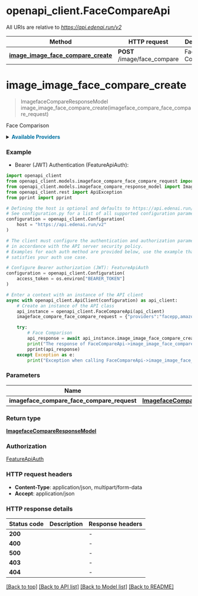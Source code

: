 # openapi_client.FaceCompareApi

All URIs are relative to *https://api.edenai.run/v2*

Method | HTTP request | Description
------------- | ------------- | -------------
[**image_image_face_compare_create**](FaceCompareApi.md#image_image_face_compare_create) | **POST** /image/face_compare | Face Comparison


# **image_image_face_compare_create**
> ImagefaceCompareResponseModel image_image_face_compare_create(imageface_compare_face_compare_request)

Face Comparison

<details><summary><strong style='color: #0072a3; cursor: pointer'>Available Providers</strong></summary>    |Provider|Version|Price|Billing unit| |----|-------|-----|------------| |**base64**|`latest`|0.25 (per 1 request)|1 request |**facepp**|`v3`|2.0 (per 1000 request)|1 request |**amazon**|`boto3 (v1.15.18)`|1.0 (per 1000 request)|1 request   </details>  

### Example

* Bearer (JWT) Authentication (FeatureApiAuth):

```python
import openapi_client
from openapi_client.models.imageface_compare_face_compare_request import ImagefaceCompareFaceCompareRequest
from openapi_client.models.imageface_compare_response_model import ImagefaceCompareResponseModel
from openapi_client.rest import ApiException
from pprint import pprint

# Defining the host is optional and defaults to https://api.edenai.run/v2
# See configuration.py for a list of all supported configuration parameters.
configuration = openapi_client.Configuration(
    host = "https://api.edenai.run/v2"
)

# The client must configure the authentication and authorization parameters
# in accordance with the API server security policy.
# Examples for each auth method are provided below, use the example that
# satisfies your auth use case.

# Configure Bearer authorization (JWT): FeatureApiAuth
configuration = openapi_client.Configuration(
    access_token = os.environ["BEARER_TOKEN"]
)

# Enter a context with an instance of the API client
async with openapi_client.ApiClient(configuration) as api_client:
    # Create an instance of the API class
    api_instance = openapi_client.FaceCompareApi(api_client)
    imageface_compare_face_compare_request = {"providers":"facepp,amazon,base64","file1_url":"http://edenai-resource-example.jpg","file2_url":"http://edenai-resource-example.jpg"} # ImagefaceCompareFaceCompareRequest | 

    try:
        # Face Comparison
        api_response = await api_instance.image_image_face_compare_create(imageface_compare_face_compare_request)
        print("The response of FaceCompareApi->image_image_face_compare_create:\n")
        pprint(api_response)
    except Exception as e:
        print("Exception when calling FaceCompareApi->image_image_face_compare_create: %s\n" % e)
```



### Parameters


Name | Type | Description  | Notes
------------- | ------------- | ------------- | -------------
 **imageface_compare_face_compare_request** | [**ImagefaceCompareFaceCompareRequest**](ImagefaceCompareFaceCompareRequest.md)|  | 

### Return type

[**ImagefaceCompareResponseModel**](ImagefaceCompareResponseModel.md)

### Authorization

[FeatureApiAuth](../README.md#FeatureApiAuth)

### HTTP request headers

 - **Content-Type**: application/json, multipart/form-data
 - **Accept**: application/json

### HTTP response details

| Status code | Description | Response headers |
|-------------|-------------|------------------|
**200** |  |  -  |
**400** |  |  -  |
**500** |  |  -  |
**403** |  |  -  |
**404** |  |  -  |

[[Back to top]](#) [[Back to API list]](../README.md#documentation-for-api-endpoints) [[Back to Model list]](../README.md#documentation-for-models) [[Back to README]](../README.md)

